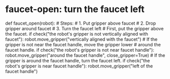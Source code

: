 

# faucet-open: turn the faucet left
def faucet_open(robot):
    # Steps:
    #  1. Put gripper above faucet
    #  2. Drop gripper around faucet
    #  3. Turn the faucet left
    # First, put the gripper above the faucet.
    if check("the robot's gripper is not vertically aligned with faucet"):
        robot.move_gripper("vertically aligned with the faucet")
    # If the gripper is not near the faucet handle, move the gripper lower
    # around the faucet handle.
    if check("the robot's gripper is not near faucet handle"):
        robot.move_gripper("around the faucet handle", close_gripper=True)
    # If the gripper is around the faucet handle, turn the faucet left.
    if check("the robot's gripper is near faucet handle"):
        robot.move_gripper("left of the faucet handle")